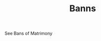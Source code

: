 ---
title: Banns
letter: B
permalink: "/definitions/banns.html"
body: See Bans of Matrimony
published_at: '2018-07-07'
source: Black's Law Dictionary
layout: post
---